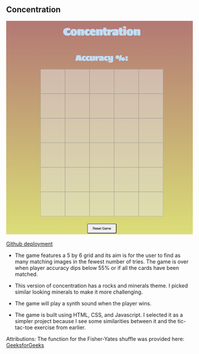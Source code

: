 ## Concentration

![concentration screenshot](./images/concentration-screenshot.png)

[Github deployment](https://suleecao.github.io/concentration-game/)

* The game features a 5 by 6 grid and its aim is for the user to find as many matching images in the fewest number of tries. The game is over when player accuracy dips below 55% or if all the cards have been matched.

* This version of concentration has a rocks and minerals theme. I picked similar looking minerals to make it more challenging.

* The game will play a synth sound when the player wins. 

* The game is built using HTML, CSS, and Javascript. I selected it as a simpler project because I see some similarities between it and the tic-tac-toe exercise from earlier.

Attributions: The function for the  Fisher-Yates shuffle was provided here:
[GeeksforGeeks](https://www.geeksforgeeks.org/shuffle-a-given-array-using-fisher-yates-shuffle-algorithm/)


